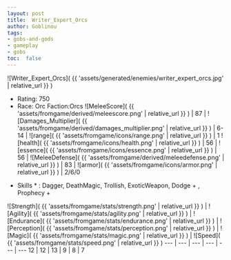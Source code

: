 ```yaml
---
layout: post
title:  Writer_Expert_Orcs
author: Goblinou
tags:
- gobs-and-gods
- gameplay
- gobs
toc:  false
---
```


![Writer_Expert_Orcs]( {{ 'assets/generated/enemies/writer_expert_orcs.jpg' | relative_url }} )
- Rating: 750
- Race: Orc  Faction:Orcs
![MeleeScore]( {{ 'assets/fromgame/derived/meleescore.png' | relative_url }} ) | 87 | ![Damages_Multiplier]( {{ 'assets/fromgame/derived/damages_multiplier.png' | relative_url }} ) | 6-14 | ![range]( {{ 'assets/fromgame/icons/range.png' | relative_url }} ) | 1
![health]( {{ 'assets/fromgame/icons/health.png' | relative_url }} ) | 56 | ![essence]( {{ 'assets/fromgame/icons/essence.png' | relative_url }} ) | 56 | ![MeleeDefense]( {{ 'assets/fromgame/derived/meleedefense.png' | relative_url }} ) | 83 | ![armor]( {{ 'assets/fromgame/icons/armor.png' | relative_url }} ) | 2/6/0
* Skills * : Dagger, DeathMagic, Trollish, ExoticWeapon, Dodge + , Prophecy + 

![Strength]( {{ 'assets/fromgame/stats/strength.png' | relative_url }} ) | ![Agility]( {{ 'assets/fromgame/stats/agility.png' | relative_url }} ) | ![Endurance]( {{ 'assets/fromgame/stats/endurance.png' | relative_url }} ) | ![Perception]( {{ 'assets/fromgame/stats/perception.png' | relative_url }} ) | ![Magic]( {{ 'assets/fromgame/stats/magic.png' | relative_url }} ) | ![Speed]( {{ 'assets/fromgame/stats/speed.png' | relative_url }} )
--- | --- | --- | --- | --- | ---
12 | 12 | 13 | 9 | 8 | 7
